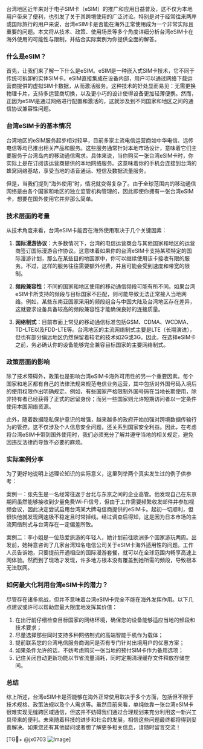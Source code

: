 台湾地区近年来对于电子SIM卡（eSIM）的推广和应用日益普及，这不仅为本地用户带来了便利，也引发了关于其跨境使用的广泛讨论。特别是对于经常往来两岸或国际旅行的用户来说，台湾eSIM卡是否能在海外正常使用成为一个非常实际且重要的问题。本文将从技术、政策、使用场景等多个角度详细分析台湾eSIM卡在海外使用的可能性与限制，并结合实际案例为你提供全面的解答。

### 什么是eSIM？

首先，让我们来了解一下什么是eSIM。eSIM是一种嵌入式SIM卡技术，它不同于传统可拆卸的实体SIM卡。eSIM直接集成在设备内部，用户可以通过网络下载运营商提供的虚拟SIM卡数据，从而激活服务。这种技术的好处显而易见：无需更换物理卡片，支持多运营商切换，以及更小巧的设计使得设备更加轻薄便携。然而，正因为eSIM是通过网络进行配置和激活的，这就涉及到不同国家和地区之间的通信协议兼容性问题。

### 台湾eSIM卡的基本情况

台湾地区的eSIM服务起步相对较早，目前多家主流电信运营商如中华电信、远传电信等均已推出相关产品和服务。这些服务通常针对本地市场设计，意味着它们主要服务于台湾岛内的移动通信需求。具体来说，当你购买一张台湾eSIM卡时，你实际上是在订阅该运营商提供的本地网络服务。这意味着你的手机会连接到台湾的蜂窝网络基站，享受当地的语音通话、短信及数据流量服务。

但是，当我们提到“海外使用”时，情况就变得复杂了。由于全球范围内的移动通信网络是由各个国家和地区的独立监管机构管理的，因此即使你拥有一张台湾eSIM卡，想要在国外使用它并非那么简单。

### 技术层面的考量

从技术角度来看，台湾eSIM卡能否在海外使用取决于几个关键因素：

1. **国际漫游协议**：大多数情况下，台湾的电信运营商会与其他国家和地区的运营商签订国际漫游合作协议。这意味着如果你的台湾eSIM卡支持某项特定的国际漫游计划，那么在某些目的地国家中，你可以继续使用该卡接收有限的服务。不过，这样的服务往往需要额外付费，并且可能会受到速度和带宽的限制。
   
2. **频段兼容性**：不同的国家和地区使用的移动通信频段可能有所不同。如果台湾eSIM卡所支持的频段与目标国家不匹配，则可能导致无法正常接入当地网络。例如，某些东南亚国家采用的频段组合与中国大陆及台湾地区存在差异，这就要求设备具备较高的频段兼容性才能确保良好的连接质量。

3. **网络制式**：目前市面上常见的移动通信标准包括GSM、CDMA、WCDMA、TD-LTE以及FDD-LTE等。台湾地区的主流网络制式主要是LTE（长期演进），但也有部分偏远地区仍然保留着较老的技术如2G或3G。因此，在选择eSIM卡之前，务必确认你的设备能够完全兼容目标国家的主要网络制式。

### 政策层面的影响

除了技术障碍外，政策也是影响台湾eSIM卡海外可用性的另一个重要因素。每个国家和地区都有自己的法律法规来规范电信业务运营，其中包括对外国号码入境后的使用权限作出明确规定。例如，有些国家严格限制外国号码在当地长期使用，除非持有者已经获得了正式的居留身份；而另一些国家则允许短期访问者以一定条件使用本国网络资源。

此外，随着数据隐私保护意识的增强，越来越多的政府开始加强对跨境数据传输行为的管控。这不仅涉及个人信息安全问题，还关系到国家安全利益。因此，在考虑将台湾eSIM卡带到国外使用时，我们必须充分了解并遵守当地的相关规定，避免因违反法律而导致不必要的麻烦。

### 实际案例分享

为了更好地说明上述理论知识的实际意义，这里列举两个真实发生过的例子供参考：

案例一：张先生是一名经常往返于台北与东京之间的企业高管。他发现自己在东京期间虽然能够接收到少量免费Wi-Fi信号，但由于工作需要频繁收发邮件并参加视频会议，因此决定尝试启用台湾某大牌电信商提供的eSIM卡。起初一切顺利，但很快他就发现网速极不稳定且时常掉线。经过调查后得知，这是因为日本市场的主流网络制式与台湾存在一定偏差所致。

案例二：李小姐是一位热爱旅游的年轻人，她计划前往欧洲多个国家游玩两周。出发前，她特意咨询了几家台湾知名电信公司关于eSIM卡海外适用性的问题。工作人员告诉她，只要提前开通相应的国际漫游套餐，就可以在全球范围内畅享高速上网体验。然而到了现场才发现，许多地方根本没有覆盖到她所需的频段，导致根本无法联网。

### 如何最大化利用台湾eSIM卡的潜力？

尽管存在诸多挑战，但并不意味着台湾eSIM卡完全不能在海外发挥作用。以下几点建议或许可以帮助您最大限度地发挥其价值：

1. 在出行前仔细检查目标国家的网络环境，确保您的设备能够适应当地的频段和技术要求；
2. 尽量选择那些同时支持多种网络制式的高端智能手机作为载体；
3. 提前联系您的台湾电信服务商询问是否有专门针对出境用户的优惠方案；
4. 如果条件允许的话，不妨考虑购买一张当地的预付SIM卡作为备用选项；
5. 记住关闭自动更新功能以节省流量消耗，同时定期清理缓存文件释放存储空间。

### 总结

综上所述，台湾eSIM卡是否能够在海外正常使用取决于多个方面，包括但不限于技术规格、政策法规以及个人需求等。虽然目前来看，单纯依靠一张台湾eSIM卡很难实现无缝跨区域通信，但这并不妨碍我们通过合理规划来充分利用这一新兴工具带来的便利。未来随着科技的进步和社会的发展，相信这些问题最终都将得到妥善解决。如果您还有其他疑问或者想了解更多相关信息，请随时留言交流！

[TG💪+ @jx0703 ![Image](https://github.com/user-attachments/assets/dbca1d08-cadb-493c-b0ec-ad6f7a83f270)]